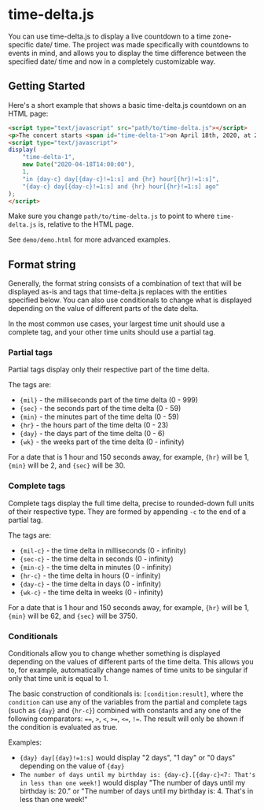 # time-delta.js

You can use time-delta.js to display a live countdown to a time zone-specific date/ time. The project was made specifically with countdowns to events in mind, and allows you to display the time difference between the specified date/ time and now in a completely customizable way. 

## Getting Started

Here's a short example that shows a basic time-delta.js countdown on an HTML page:

```html
<script type="text/javascript" src="path/to/time-delta.js"></script>
<p>The concert starts <span id="time-delta-1">on April 18th, 2020, at 2 pm</span></p>
<script type="text/javascript">
display(
	"time-delta-1",
	new Date("2020-04-18T14:00:00"),
	1,
	"in {day-c} day[{day-c}!=1:s] and {hr} hour[{hr}!=1:s]",
	"{day-c} day[{day-c}!=1:s] and {hr} hour[{hr}!=1:s] ago"
);
</script>
```

Make sure you change `path/to/time-delta.js` to point to where `time-delta.js` is, relative to the HTML page.

See `demo/demo.html` for more advanced examples.

## Format string

Generally, the format string consists of a combination of text that will be displayed as-is and tags that time-delta.js replaces with the entities specified below. You can also use conditionals to change what is displayed depending on the value of different parts of the date delta.

In the most common use cases, your largest time unit should use a complete tag, and your other time units should use a partial tag.

### Partial tags

Partial tags display only their respective part of the time delta. 

The tags are: 
- `{mil}` - the milliseconds part of the time delta (0 - 999)
- `{sec}` - the seconds part of the time delta (0 - 59)
- `{min}` - the minutes part of the time delta (0 - 59)
- `{hr}` - the hours part of the time delta (0 - 23)
- `{day}` - the days part of the time delta (0 - 6)
- `{wk}` - the weeks part of the time delta (0 - infinity)

For a date that is 1 hour and 150 seconds away, for example, `{hr}` will be 1, `{min}` will be 2, and `{sec}` will be 30.

### Complete tags

Complete tags display the full time delta, precise to rounded-down full units of their respective type. They are formed by appending `-c` to the end of a partial tag.

The tags are:
- `{mil-c}` - the time delta in milliseconds (0 - infinity)
- `{sec-c}` - the time delta in seconds (0 - infinity)
- `{min-c}` - the time delta in minutes (0 - infinity)
- `{hr-c}` - the time delta in hours (0 - infinity)
- `{day-c}` - the time delta in days (0 - infinity)
- `{wk-c}` - the time delta in weeks (0 - infinity)

For a date that is 1 hour and 150 seconds away, for example, `{hr}` will be 1, `{min}` will be 62, and `{sec}` will be 3750.

### Conditionals

Conditionals allow you to change whether something is displayed depending on the values of different parts of the time delta. This allows you to, for example, automatically change names of time units to be singular if only that time unit is equal to 1.

The basic construction of conditionals is: `[condition:result]`, where the `condition` can use any of the variables from the partial and complete tags (such as `{day}` and `{hr-c}`) combined with constants and any one of the following comparators: `==`, `>`, `<`, `>=`, `<=`, `!=`. The result will only be shown if the condition is evaluated as true.

Examples:
- `{day} day[{day}!=1:s]` would display "2 days", "1 day" or "0 days" depending on the value of `{day}`
- `The number of days until my birthday is: {day-c}.[{day-c}<7: That's in less than one week!]` would display "The number of days until my birthday is: 20." or "The number of days until my birthday is: 4. That's in less than one week!"